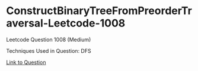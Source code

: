 # ConstructBinaryTreeFromPreorderTraversal-Leetcode-1008

Leetcode Question 1008 (Medium)

Techniques Used in Question:
DFS

[Link to Question](https://leetcode.com/problems/construct-binary-search-tree-from-preorder-traversal/)
